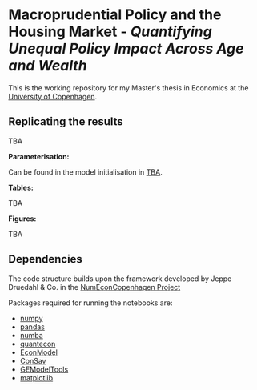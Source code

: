 # Macroprudential Policy and the Housing Market - *Quantifying Unequal Policy Impact Across Age and Wealth*
This is the working repository for my Master's thesis in Economics at the [University of Copenhagen](https://www.economics.ku.dk/).

## Replicating the results
TBA

**Parameterisation:**

Can be found in the model initialisation in [TBA](). 

**Tables:**

TBA
 <!-- a normal html comment 
The average MPCs in Table 3 and MPCs from Table 4 sensitivity analysis are also present in notebook. As default, the MPCs are cross-computed in the simulation part, but to create the non cross-computed MPCs a boolean for ``cross_compute=False`` can be set when initiating the model.
-->
**Figures:**

TBA
 <!-- 
Each notebook will plot the figures associated with the given model.
-->

## Dependencies
The code structure builds upon the framework developed by Jeppe Druedahl & Co. in the [NumEconCopenhagen Project](https://github.com/NumEconCopenhagen)

Packages required for running the notebooks are:
- [numpy](https://pypi.org/project/numpy/)
- [pandas](https://pypi.org/project/pandas/)
- [numba](https://pypi.org/project/numba/)
- [quantecon](https://pypi.org/project/quantecon/)
- [EconModel](https://pypi.org/project/EconModel/)
- [ConSav](https://pypi.org/project/ConSav/)
- [GEModelTools](https://github.com/NumEconCopenhagen/GEModelTools)
- [matplotlib](https://pypi.org/project/matplotlib/)
